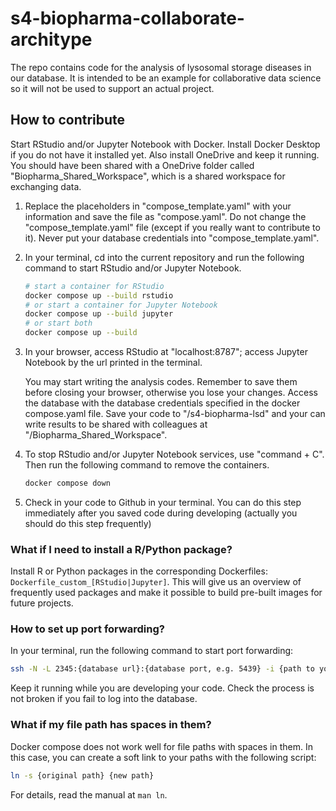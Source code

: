 # s4-biopharma-collaborate-architype
The repo contains code for the analysis of lysosomal storage diseases in our database. It is intended to be an example for collaborative data science so it will not be used to support an actual project. 

## How to contribute

Start RStudio and/or Jupyter Notebook with Docker. Install Docker Desktop if you do not have it installed yet. Also install OneDrive and keep it running. You should have been shared with a OneDrive folder called "Biopharma_Shared_Workspace", which is a shared workspace for exchanging data.

1. Replace the placeholders in "compose_template.yaml" with your information and save the file as "compose.yaml". Do not change the "compose_template.yaml" file (except if you really want to contribute to it). Never put your database credentials into "compose_template.yaml".  

2. In your terminal, cd into the current repository and run the following command to start RStudio and/or Jupyter Notebook. 
    ```bash
    # start a container for RStudio
   docker compose up --build rstudio
    # or start a container for Jupyter Notebook
   docker compose up --build jupyter
   # or start both
   docker compose up --build
    ```
3. In your browser, access RStudio at "localhost:8787"; access Jupyter Notebook by the url printed in the terminal. 
  
   You may start writing the analysis codes. Remember to save them before closing your browser, otherwise you lose your changes. Access the database with the database credentials specified in the docker compose.yaml file. Save your code to "/s4-biopharma-lsd" and your can write results to be shared with colleagues at "/Biopharma_Shared_Workspace". 

4. To stop RStudio and/or Jupyter Notebook services, use "command + C". Then run the following command to remove the containers. 
   ```bash 
   docker compose down
   ```
   
5. Check in your code to Github in your terminal. You can do this step immediately after you saved code during developing (actually you should do this step frequently)

### What if I need to install a R/Python package?
Install R or Python packages in the corresponding Dockerfiles: `Dockerfile_custom_[RStudio|Jupyter]`.  This will give us an overview of frequently used packages and make it possible to build pre-built images for future projects. 


### How to set up port forwarding?
In your terminal, run the following command to start port forwarding:
```bash 
ssh -N -L 2345:{database url}:{database port, e.g. 5439} -i {path to your private key} {user name on bastion host}@{url of bastion host}
```
Keep it running while you are developing your code. Check the process is not broken if you fail to log into the database. 

### What if my file path has spaces in them?
Docker compose does not work well for file paths with spaces in them. In this case, you can create a soft link to your paths with the following script:
```bash 
ln -s {original path} {new path}
```
For details, read the manual at `man ln`.
